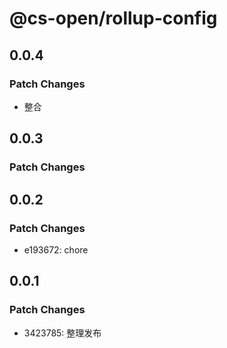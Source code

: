 # @cs-open/rollup-config

## 0.0.4

### Patch Changes

- 整合

## 0.0.3

### Patch Changes

## 0.0.2

### Patch Changes

- e193672: chore

## 0.0.1

### Patch Changes

- 3423785: 整理发布
